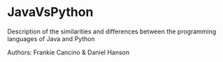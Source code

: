 # JavaVsPython
Description of the similarities and differences between the programming languages of Java and Python

Authors: Frankie Cancino & Daniel Hanson
